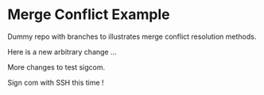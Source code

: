 # Merge Conflict Example

Dummy repo with branches to illustrates merge conflict resolution methods.

Here is a new arbitrary change ...

More changes to test sigcom.

Sign com with SSH this time !
